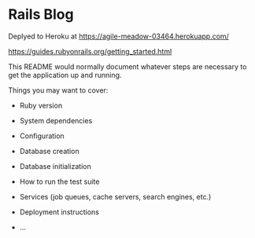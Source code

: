 # Rails Blog

Deplyed to Heroku at https://agile-meadow-03464.herokuapp.com/

https://guides.rubyonrails.org/getting_started.html 

This README would normally document whatever steps are necessary to get the
application up and running.

Things you may want to cover:

* Ruby version

* System dependencies

* Configuration

* Database creation

* Database initialization

* How to run the test suite

* Services (job queues, cache servers, search engines, etc.)

* Deployment instructions

* ...
